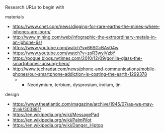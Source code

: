 Research URLs to begin with 

materials
* https://www.cnet.com/news/digging-for-rare-earths-the-mines-where-iphones-are-born/
* http://www.mining.com/web/infographic-the-extraordinary-metals-in-an-iphone-6s/
* https://www.youtube.com/watch?v=66SGcBAs04w
* https://www.youtube.com/watch?v=zoR3wyiVzbY
* https://pogue.blogs.nytimes.com/2010/12/09/gorilla-glass-the-smartphones-unsung-hero/
* http://www.techradar.com/news/phone-and-communications/mobile-phones/our-smartphone-addiction-is-costing-the-earth-1299378
  * * Neodymium, terbium, dysprosium, indium, tin

design
* https://www.theatlantic.com/magazine/archive/1945/07/as-we-may-think/303881/
* https://en.wikipedia.org/wiki/MessagePad
* https://en.wikipedia.org/wiki/PalmPilot
* https://en.wikipedia.org/wiki/Danger_Hiptop


